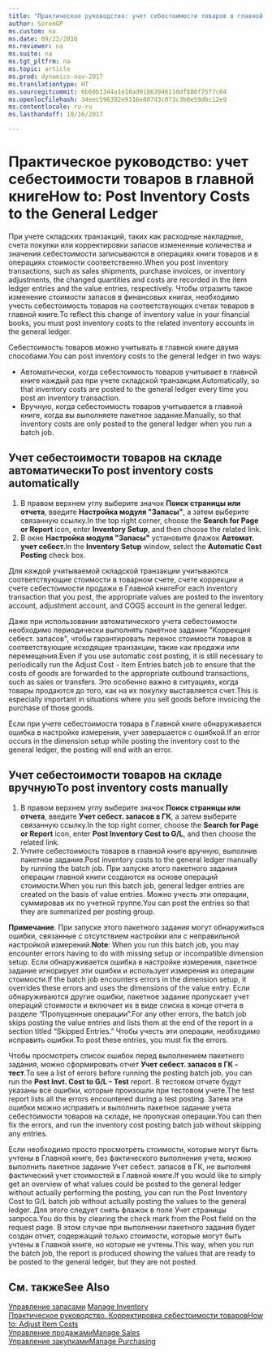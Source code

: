 ```yaml
---
title: "Практическое руководство: учет себестоимости товаров в главной книге"
author: SorenGP
ms.custom: na
ms.date: 09/22/2016
ms.reviewer: na
ms.suite: na
ms.tgt_pltfrm: na
ms.topic: article
ms.prod: dynamics-nav-2017
ms.translationtype: HT
ms.sourcegitcommit: 6b60b1344a1e18ad91863046110df880f75f7c04
ms.openlocfilehash: 34eec596392e9316e807d3c073c3b8e59dbc12e9
ms.contentlocale: ru-ru
ms.lasthandoff: 10/16/2017

---
```


# <a name="how-to-post-inventory-costs-to-the-general-ledger"></a><span data-ttu-id="bb863-102">Практическое руководство: учет себестоимости товаров в главной книге</span><span class="sxs-lookup"><span data-stu-id="bb863-102">How to: Post Inventory Costs to the General Ledger</span></span>   
<span data-ttu-id="bb863-103">При учете складских транзакций, таких как расходные накладные, счета покупки или корректировки запасов измененные количества и значения себестоимости записываются в операциях книги товаров и в операциях стоимости соответственно.</span><span class="sxs-lookup"><span data-stu-id="bb863-103">When you post inventory transactions, such as sales shipments, purchase invoices, or inventory adjustments, the changed quantities and costs are recorded in the item ledger entries and the value entries, respectively.</span></span> <span data-ttu-id="bb863-104">Чтобы отразить такое изменение стоимости запасов в финансовых книгах, необходимо учесть себестоимость товаров на соответствующих счетах товаров в главной книге.</span><span class="sxs-lookup"><span data-stu-id="bb863-104">To reflect this change of inventory value in your financial books, you must post inventory costs to the related inventory accounts in the general ledger.</span></span>

<span data-ttu-id="bb863-105">Себестоимость товаров можно учитывать в главной книге двумя способами.</span><span class="sxs-lookup"><span data-stu-id="bb863-105">You can post inventory costs to the general ledger in two ways:</span></span>

- <span data-ttu-id="bb863-106">Автоматически, когда себестоимость товаров учитывает в главной книге каждый раз при учете складской транзакции.</span><span class="sxs-lookup"><span data-stu-id="bb863-106">Automatically, so that inventory costs are posted to the general ledger every time you post an inventory transaction.</span></span>
- <span data-ttu-id="bb863-107">Вручную, когда себестоимость товаров учитывается в главной книге, когда вы выполняете пакетное задание.</span><span class="sxs-lookup"><span data-stu-id="bb863-107">Manually, so that inventory costs are only posted to the general ledger when you run a batch job.</span></span>


## <a name="to-post-inventory-costs-automatically"></a><span data-ttu-id="bb863-108">Учет себестоимости товаров на складе автоматически</span><span class="sxs-lookup"><span data-stu-id="bb863-108">To post inventory costs automatically</span></span>
1. <span data-ttu-id="bb863-109">В правом верхнем углу выберите значок **Поиск страницы или отчета**, введите **Настройка модуля "Запасы"**, а затем выберите связанную ссылку.</span><span class="sxs-lookup"><span data-stu-id="bb863-109">In the top right corner, choose the **Search for Page or Report** icon, enter **Inventory Setup**, and then choose the related link.</span></span>
2. <span data-ttu-id="bb863-110">В окне **Настройка модуля "Запасы"** установите флажок **Автомат. учет себест.**</span><span class="sxs-lookup"><span data-stu-id="bb863-110">In the **Inventory Setup** window, select the **Automatic Cost Posting** check box.</span></span>

<span data-ttu-id="bb863-111">Для каждой учитываемой складской транзакции учитываются соответствующие стоимости в товарном счете, счете коррекции и счете себестоимости продажи в Главной книге</span><span class="sxs-lookup"><span data-stu-id="bb863-111">For each inventory transaction that you post, the appropriate values are posted to the inventory account, adjustment account, and COGS account in the general ledger.</span></span>

<span data-ttu-id="bb863-112">Даже при использовании автоматического учета себестоимости необходимо периодически выполнять пакетное задание "Коррекция себест. запасов", чтобы гарантировать перенос стоимости товаров в соответствующие исходящие транзакции, такие как продажи или перемещения.</span><span class="sxs-lookup"><span data-stu-id="bb863-112">Even if you use automatic cost posting, it is still necessary to periodically run the Adjust Cost - Item Entries batch job to ensure that the costs of goods are forwarded to the appropriate outbound transactions, such as sales or transfers.</span></span> <span data-ttu-id="bb863-113">Это особенно важно в ситуациях, когда товары продаются до того, как на их покупку выставляется счет.</span><span class="sxs-lookup"><span data-stu-id="bb863-113">This is especially important in situations where you sell goods before invoicing the purchase of those goods.</span></span>

<span data-ttu-id="bb863-114">Если при учете себестоимости товара в Главной книге обнаруживается ошибка в настройке измерения, учет завершается с ошибкой.</span><span class="sxs-lookup"><span data-stu-id="bb863-114">If an error occurs in the dimension setup while posting the inventory cost to the general ledger, the posting will end with an error.</span></span>

## <a name="to-post-inventory-costs-manually"></a><span data-ttu-id="bb863-115">Учет себестоимости товаров на складе вручную</span><span class="sxs-lookup"><span data-stu-id="bb863-115">To post inventory costs manually</span></span>
1. <span data-ttu-id="bb863-116">В правом верхнем углу выберите значок **Поиск страницы или отчета**, введите **Учет себест. запасов в ГК**, а затем выберите связанную ссылку.</span><span class="sxs-lookup"><span data-stu-id="bb863-116">In the top right corner, choose the **Search for Page or Report** icon, enter **Post Inventory Cost to G/L**, and then choose the related link.</span></span>
2. <span data-ttu-id="bb863-117">Учтите себестоимость товаров в главной книге вручную, выполнив пакетное задание.</span><span class="sxs-lookup"><span data-stu-id="bb863-117">Post inventory costs to the general ledger manually by running the batch job.</span></span> <span data-ttu-id="bb863-118">При запуске этого пакетного задания операции главной книги создаются на основе операций стоимости.</span><span class="sxs-lookup"><span data-stu-id="bb863-118">When you run this batch job, general ledger entries are created on the basis of value entries.</span></span> <span data-ttu-id="bb863-119">Можно учесть эти операции, суммировав их по учетной группе.</span><span class="sxs-lookup"><span data-stu-id="bb863-119">You can post the entries so that they are summarized per posting group.</span></span>

<span data-ttu-id="bb863-120">**Примечание**. При запуске этого пакетного задания могут обнаружиться ошибки, связанные с отсутствием настройки или с неправильной настройкой измерений.</span><span class="sxs-lookup"><span data-stu-id="bb863-120">**Note**: When you run this batch job, you may encounter errors having to do with missing setup or incompatible dimension setup.</span></span> <span data-ttu-id="bb863-121">Если обнаруживается ошибка в настройке измерения, пакетное задание игнорирует эти ошибки и использует измерения из операции стоимости.</span><span class="sxs-lookup"><span data-stu-id="bb863-121">If the batch job encounters errors in the dimension setup, it overrides these errors and uses the dimensions of the value entry.</span></span> <span data-ttu-id="bb863-122">Если обнаруживаются другие ошибки, пакетное задание пропускает учет операций стоимости и включает их в виде списка в конце отчета в разделе “Пропущенные операции”.</span><span class="sxs-lookup"><span data-stu-id="bb863-122">For any other errors, the batch job skips posting the value entries and lists them at the end of the report in a section titled “Skipped Entries.”</span></span> <span data-ttu-id="bb863-123">Чтобы учесть эти операции, необходимо исправить ошибки.</span><span class="sxs-lookup"><span data-stu-id="bb863-123">To post these entries, you must fix the errors.</span></span>

<span data-ttu-id="bb863-124">Чтобы просмотреть список ошибок перед выполнением пакетного задания, можно сформировать отчет **Учет себест. запасов в ГК - тест**.</span><span class="sxs-lookup"><span data-stu-id="bb863-124">To see a list of errors before running the posting batch job, you can run the **Post Invt. Cost to G/L - Test** report.</span></span> <span data-ttu-id="bb863-125">В тестовом отчете будут указаны все ошибки, которые произошли при тестовом учете.</span><span class="sxs-lookup"><span data-stu-id="bb863-125">The test report lists all the errors encountered during a test posting.</span></span> <span data-ttu-id="bb863-126">Затем эти ошибки можно исправить и выполнить пакетное задание учета себестоимости товаров на складе, не пропуская операции.</span><span class="sxs-lookup"><span data-stu-id="bb863-126">You can then fix the errors, and run the inventory cost posting batch job without skipping any entries.</span></span>

<span data-ttu-id="bb863-127">Если необходимо просто просмотреть стоимости, которые могут быть учтены в Главной книге, без фактического выполнения учета, можно выполнить пакетное задание Учет себест. запасов в ГК, не выполняя фактический учет стоимостей в Главной книге.</span><span class="sxs-lookup"><span data-stu-id="bb863-127">If you would like to simply get an overview of what values could be posted to the general ledger without actually performing the posting, you can run the Post Inventory Cost to G/L batch job without actually posting the values to the general ledger.</span></span> <span data-ttu-id="bb863-128">Для этого следует снять флажок в поле Учет страницы запроса.</span><span class="sxs-lookup"><span data-stu-id="bb863-128">You do this by clearing the check mark from the Post field on the request page.</span></span> <span data-ttu-id="bb863-129">В этом случае при выполнении пакетного задания будет создан отчет, содержащий только стоимости, которые могут быть учтены в Главной книге, но которые не учтены.</span><span class="sxs-lookup"><span data-stu-id="bb863-129">This way, when you run the batch job, the report is produced showing the values that are ready to be posted to the general ledger, but they are not posted.</span></span>

## <a name="see-also"></a><span data-ttu-id="bb863-130">См. также</span><span class="sxs-lookup"><span data-stu-id="bb863-130">See Also</span></span>
<span data-ttu-id="bb863-131">[Управление запасами](inventory-manage-inventory.md)  </span><span class="sxs-lookup"><span data-stu-id="bb863-131">[Manage Inventory](inventory-manage-inventory.md)  </span></span>  
[<span data-ttu-id="bb863-132">Практическое руководство. Корректировка себестоимости товаров</span><span class="sxs-lookup"><span data-stu-id="bb863-132">How to: Adjust Item Costs</span></span>](inventory-how-adjust-item-costs.md)  
[<span data-ttu-id="bb863-133">Управление продажами</span><span class="sxs-lookup"><span data-stu-id="bb863-133">Manage Sales</span></span>](sales-manage-sales.md)  
[<span data-ttu-id="bb863-134">Управление закупками</span><span class="sxs-lookup"><span data-stu-id="bb863-134">Manage Purchasing</span></span>](purchasing-manage-purchasing.md)

